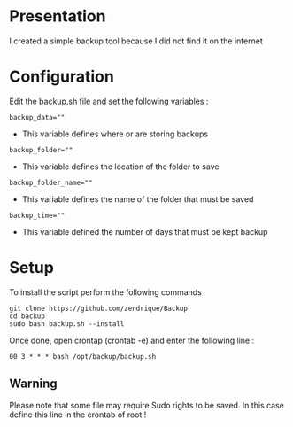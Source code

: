 # Presentation

I created a simple backup tool because I did not find it on the internet

# Configuration

Edit the backup.sh file and set the following variables :

```
backup_data=""
```
- This variable defines where or are storing backups
```
backup_folder=""
```
- This variable defines the location of the folder to save
```
backup_folder_name=""
```
- This variable defines the name of the folder that must be saved
```
backup_time=""
```
- This variable defined the number of days that must be kept backup

# Setup

To install the script perform the following commands
```
git clone https://github.com/zendrique/Backup
cd backup
sudo bash backup.sh --install
```

Once done, open crontap (crontab -e) and enter the following line :
```
00 3 * * * bash /opt/backup/backup.sh
```

## Warning

Please note that some file may require Sudo rights to be saved.
In this case define this line in the crontab of root !